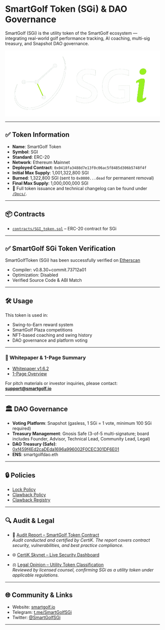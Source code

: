 # SmartGolf Token (SGi) & DAO Governance

SmartGolf (SGi) is the utility token of the SmartGolf ecosystem — integrating real-world golf performance tracking, AI coaching, multi-sig treasury, and Snapshot DAO governance.

![SGi Logo](images/logo/SGi-logo.png)

---

## ✅ Token Information

- **Name**: SmartGolf Token  
- **Symbol**: SGI  
- **Standard**: ERC-20  
- **Network**: Ethereum Mainnet  
- **Deployed Contract**: `0x0418fa3488d7e13f0c06ac5f8485d306b5748f4f`  
- **Initial Max Supply**: 1,001,322,800 SGI  
- **Burned**: 1,322,800 SGI (sent to `0x0000...dead` for permanent removal)  
- **Final Max Supply**: 1,000,000,000 SGI  
- 📜 Full token issuance and technical changelog can be found under [`/Docs/`](./Docs/).

---

## 📦 Contracts

- [`contracts/SGI_token.sol`](./contract/SGi_token.sol) – ERC-20 contract for SGi

---

## ✅ SmartGolf SGi Token Verification

SmartGolfToken (SGi) has been successfully verified on [Etherscan](https://etherscan.io/address/0x0418fa3488d7e13f0c06ac5f8485d306b5748f4f#code)  
- Compiler: v0.8.30+commit.73712a01  
- Optimization: Disabled  
- Verified Source Code & ABI Match  

---

## 🛠 Usage

This token is used in:
- Swing-to-Earn reward system  
- SmartGolf Plaza competitions  
- NFT-based coaching and swing history  
- DAO governance and platform voting  

---

### 📘 Whitepaper & 1-Page Summary
- [Whitepaper v1.6.2](./Docs/SGi%20WhitePaper%20v1.6.2.pdf)  
- [1-Page Overview](./Docs/SmartGolf_1page_V1.2.pdf)  

For pitch materials or investor inquiries, please contact: **support@smartgolf.io**

---

## 🏛 DAO Governance

- **Voting Platform**: Snapshot (gasless, 1 SGi = 1 vote, minimum 100 SGi required)  
- **Treasury Management**: Gnosis Safe (3-of-5 multi-signature; board includes Founder, Advisor, Technical Lead, Community Lead, Legal)  
- **DAO Treasury (Safe)**: [0xf459f4Ed2caDEda1696a996002F0CEC301DF6E01](https://app.safe.global/eth:0xf459f4Ed2caDEda1696a996002F0CEC301DF6E01)  
- **ENS**: smartgolfdao.eth  

---

## 🔒 Policies

- [Lock Policy](./policies/lock-policy.md)  
- [Clawback Policy](./policies/clawback-policy.md)  
- [Clawback Registry](./registry/clawback-registry.csv)  

---

## 🔍 Audit & Legal

- 📑 [Audit Report – SmartGolf Token Contract](./audit/REP-final-20250917T132908Z.pdf)  
  *Audit conducted and certified by CertiK. The report covers contract security, vulnerabilities, and best practice compliance.*

- 🌐 [CertiK Skynet – Live Security Dashboard](https://skynet.certik.com/projects/smartgolf)  

- ⚖️ [Legal Opinion – Utility Token Classification](./legal/SGi_Legal_Opinion.pdf)  
  *Reviewed by licensed counsel, confirming SGi as a utility token under applicable regulations.*
  
---

## 🌐 Community & Links

- Website: [smartgolf.io](https://smartgolf.io)  
- Telegram: [t.me/SmartGolfSGi](https://t.me/SmartGolfSGi)  
- Twitter: [@SmartGolfSGi](https://twitter.com/SmartGolfSGi)  

---


<!-- Auto-update: 2025-10-16T13:26:50.075556 -->
